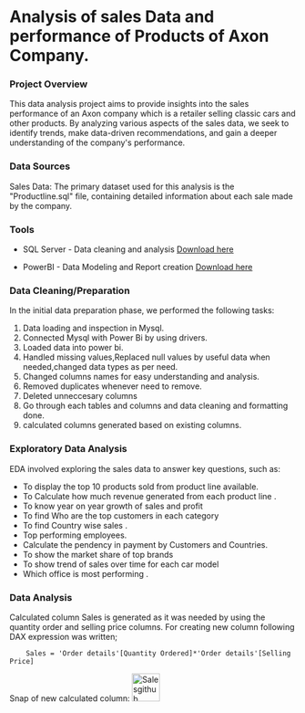# Analysis of sales Data and performance of Products of Axon Company. 

### Project Overview 

This data analysis project aims to provide insights into the sales performance of an Axon company which is a retailer selling classic cars and other products. By analyzing various aspects of the sales data, we seek to identify trends, make data-driven recommendations, and gain a deeper understanding of the company's performance.

### Data Sources 

Sales Data: The primary dataset used for this analysis is the "Productline.sql" file, containing detailed information about each sale made by the company.

### Tools

- SQL Server - Data cleaning and analysis [Download here](https://www.mysql.com/downloads/)

- PowerBI - Data Modeling and Report creation [Download here](https://www.microsoft.com/en-us/download/details.aspx?id=58494)

### Data Cleaning/Preparation

In the initial data preparation phase, we performed the following tasks:

1. Data loading and inspection in Mysql.
2. Connected Mysql with Power Bi by using drivers.
3. Loaded data into power bi.
4. Handled missing values,Replaced null values by useful data when needed,changed data types as per need.
5. Changed columns names for easy understanding and analysis.
6. Removed duplicates whenever need to remove.
7. Deleted unneccesary columns
8. Go through each tables and columns and data cleaning and formatting done.
9. calculated columns generated based on existing columns.

### Exploratory Data Analysis

EDA involved exploring the sales data to answer key questions, such as:

- To display the top 10 products sold from product line available. 
- To Calculate how much revenue generated from each product line .
- To know year on year growth of sales and profit
- To find Who are the top customers in each category 
- To find Country wise sales . 
- Top performing employees. 
- Calculate the pendency in payment by Customers and Countries.
- To show the market share of top brands
- To show trend of sales over time for each car model 
- Which office is most performing .

### Data Analysis  

Calculated column Sales is generated as it was needed by using  the quantity order and selling price columns.
For creating new column following DAX expression was written;

        Sales = 'Order details'[Quantity Ordered]*'Order details'[Selling Price]

Snap of new calculated column:
<img width="49" alt="Salesgithub" src="https://github.com/SUMIK01/Axon-company-Products-Performance-analysis/assets/146610054/b6e64325-e10d-4282-8947-ca0ea8990623">
  

    

   
